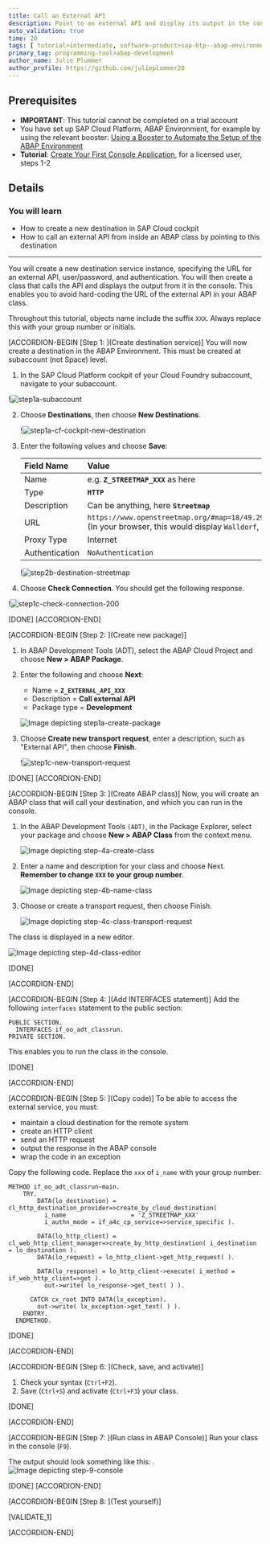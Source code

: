 ```yaml
---
title: Call an External API
description: Point to an external API and display its output in the console.
auto_validation: true
time: 20
tags: [ tutorial>intermediate, software-product>sap-btp--abap-environment, software-product>sap-business-technology-platform, tutorial>license]
primary_tag: programming-tool>abap-development
author_name: Julie Plummer
author_profile: https://github.com/julieplummer20
---
```


## Prerequisites  
- **IMPORTANT**: This tutorial cannot be completed on a trial account
- You have set up SAP Cloud Platform, ABAP Environment, for example by using the relevant booster: [Using a Booster to Automate the Setup of the ABAP Environment](https://help.sap.com/viewer/65de2977205c403bbc107264b8eccf4b/Cloud/en-US/cd7e7e6108c24b5384b7d218c74e80b9.html)
- **Tutorial**: [Create Your First Console Application](abap-environment-trial-onboarding), for a licensed user, steps 1-2

## Details
### You will learn  
  - How to create a new destination in SAP Cloud cockpit
  - How to call an external API from inside an ABAP class by pointing to this destination

---
You will create a new destination service instance, specifying the URL for an external API, user/password, and authentication.
You will then create a class that calls the API and displays the output from it in the console.
This enables you to avoid hard-coding the URL of the external API in your ABAP class.

Throughout this tutorial, objects name include the suffix `XXX`. Always replace this with your group number or initials.

[ACCORDION-BEGIN [Step 1: ](Create destination service)]
You will now create a destination in the ABAP Environment. This must be created at subaccount (not Space) level.

1. In the SAP Cloud Platform cockpit of your Cloud Foundry subaccount, navigate to your subaccount.

  !![step1a-subaccount](step1a-subaccount.png)

2. Choose **Destinations**, then choose **New Destinations**.

    !![step1a-cf-cockpit-new-destination](step1a-cf-cockpit-new-destination.png)

2. Enter the following values and choose **Save**:

    |  Field Name     | Value
    |  :------------- | :-------------
    |  Name           | e.g. **`Z_STREETMAP_XXX`** as here
    |  Type           | **`HTTP`**
    |  Description    | Can be anything, here **`Streetmap`**
    |  URL   | `https://www.openstreetmap.org/#map=18/49.29271/8.64401` (In your browser, this would display `Walldorf`, Germany)
    |  Proxy Type   | Internet
    |  Authentication | `NoAuthentication`

    !![step2b-destination-streetmap](step2b-destination-streetmap.png)

3. Choose **Check Connection**. You should get the following response.

  !![step1c-check-connection-200](step1c-check-connection-200.png)


[DONE]
[ACCORDION-END]


[ACCORDION-BEGIN [Step 2: ](Create new package)]
1. In ABAP Development Tools (ADT), select the ABAP Cloud Project and choose **New > ABAP Package**.

2. Enter the following and choose **Next**:
    - Name = **`Z_EXTERNAL_API_XXX`**
    - Description = **Call external API**
    - Package type = **Development**

    ![Image depicting step1a-create-package](step1a-create-package.png)

3. Choose **Create new transport request**, enter a description, such as "External API", then choose **Finish**.

    !![step1c-new-transport-request](step1c-new-transport-request.png)

[DONE]
[ACCORDION-END]

[ACCORDION-BEGIN [Step 3: ](Create ABAP class)]
Now, you will create an ABAP class that will call your destination, and which you can run in the console.

1. In the ABAP Development Tools `(ADT)`, in the Package Explorer, select your package and choose **New > ABAP Class** from the context menu.

    ![Image depicting step-4a-create-class](step-4a-create-class.png)

2. Enter a name and description for your class and choose Next. **Remember to change `XXX` to your group number**.

    ![Image depicting step-4b-name-class](step-4b-name-class.png)

3. Choose or create a transport request, then choose Finish.

    ![Image depicting step-4c-class-transport-request](step-4c-class-transport-request.png)

The class is displayed in a new editor.

![Image depicting step-4d-class-editor](step-4d-class-editor.png)

[DONE]

[ACCORDION-END]

[ACCORDION-BEGIN [Step 4: ](Add INTERFACES statement)]
Add the following `interfaces` statement to the public section:

```ABAP
PUBLIC SECTION.
  INTERFACES if_oo_adt_classrun.
PRIVATE SECTION.
```
This enables you to run the class in the console.

[DONE]

[ACCORDION-END]

[ACCORDION-BEGIN [Step 5: ](Copy code)]
To be able to access the external service, you must:
- maintain a cloud destination for the remote system
- create an HTTP client
- send an HTTP request
- output the response in the ABAP console
- wrap the code in an exception

Copy the following code. Replace the `xxx` of `i_name` with your group number:

```ABAP
METHOD if_oo_adt_classrun~main.
    TRY.
        DATA(lo_destination) = cl_http_destination_provider=>create_by_cloud_destination(
          i_name                  = 'Z_STREETMAP_XXX'
          i_authn_mode = if_a4c_cp_service=>service_specific ).

        DATA(lo_http_client) = cl_web_http_client_manager=>create_by_http_destination( i_destination = lo_destination ).
        DATA(lo_request) = lo_http_client->get_http_request( ).

        DATA(lo_response) = lo_http_client->execute( i_method = if_web_http_client=>get ).
          out->write( lo_response->get_text( ) ).

      CATCH cx_root INTO DATA(lx_exception).
        out->write( lx_exception->get_text( ) ).
    ENDTRY.
  ENDMETHOD.

```

[DONE]

[ACCORDION-END]

[ACCORDION-BEGIN [Step 6: ](Check, save, and activate)]
1. Check your syntax (`Ctrl+F2`).
2. Save (`Ctrl+S`) and activate (`Ctrl+F3`) your class.

[DONE]

[ACCORDION-END]

[ACCORDION-BEGIN [Step 7: ](Run class in ABAP Console)]
Run your class in the console (`F9`).

The output should look something like this:
.
![Image depicting step-9-console](step-9-console.png)

[DONE]
[ACCORDION-END]

[ACCORDION-BEGIN [Step 8: ](Test yourself)]


[VALIDATE_1]

[ACCORDION-END]
